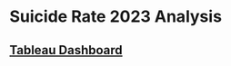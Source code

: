 # Suicide Rate 2023 Analysis

## [Tableau Dashboard](https://public.tableau.com/views/SuicideRates2023/Dashboard1?:language=en-US&:sid=&:redirect=auth&:display_count=n&:origin=viz_share_link)

